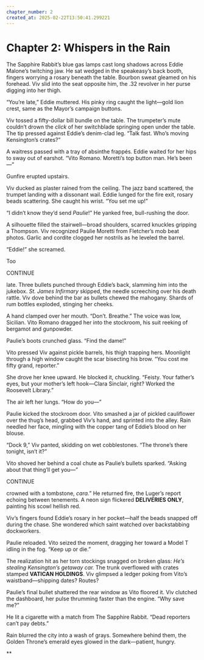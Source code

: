```yaml
---
chapter_number: 2
created_at: 2025-02-22T13:50:41.299221
---
```

# Chapter 2: Whispers in the Rain  

The Sapphire Rabbit’s blue gas lamps cast long shadows across Eddie Malone’s twitching jaw. He sat wedged in the speakeasy’s back booth, fingers worrying a rosary beneath the table. Bourbon sweat gleamed on his forehead. Viv slid into the seat opposite him, the .32 revolver in her purse digging into her thigh.  

“You’re late,” Eddie muttered. His pinky ring caught the light—gold lion crest, same as the Mayor’s campaign buttons.  

Viv tossed a fifty-dollar bill bundle on the table. The trumpeter’s mute couldn’t drown the *click* of her switchblade springing open under the table. The tip pressed against Eddie’s denim-clad leg. “Talk fast. Who’s moving Kensington’s crates?”  

A waitress passed with a tray of absinthe frappés. Eddie waited for her hips to sway out of earshot. “Vito Romano. Moretti’s top button man. He’s been—”  

Gunfire erupted upstairs.  

Viv ducked as plaster rained from the ceiling. The jazz band scattered, the trumpet landing with a dissonant wail. Eddie lunged for the fire exit, rosary beads scattering. She caught his wrist. “You set me up!”  

“I didn’t know they’d send *Paulie*!” He yanked free, bull-rushing the door.  

A silhouette filled the stairwell—broad shoulders, scarred knuckles gripping a Thompson. Viv recognized Paulie Moretti from Fletcher’s mob beat photos. Garlic and cordite clogged her nostrils as he leveled the barrel.  

“Eddie!” she screamed.  

Too  

CONTINUE  

late. Three bullets punched through Eddie’s back, slamming him into the jukebox. *St. James Infirmary* skipped, the needle screeching over his death rattle. Viv dove behind the bar as bullets chewed the mahogany. Shards of rum bottles exploded, stinging her cheeks.  

A hand clamped over her mouth. “Don’t. Breathe.” The voice was low, Sicilian. Vito Romano dragged her into the stockroom, his suit reeking of bergamot and gunpowder.  

Paulie’s boots crunched glass. “Find the dame!”  

Vito pressed Viv against pickle barrels, his thigh trapping hers. Moonlight through a high window caught the scar bisecting his brow. “You cost me fifty grand, reporter.”  

She drove her knee upward. He blocked it, chuckling. “Feisty. Your father’s eyes, but your mother’s left hook—Clara Sinclair, right? Worked the Roosevelt Library.”  

The air left her lungs. “How do you—”  

Paulie kicked the stockroom door. Vito smashed a jar of pickled cauliflower over the thug’s head, grabbed Viv’s hand, and sprinted into the alley. Rain needled her face, mingling with the copper tang of Eddie’s blood on her blouse.  

“Dock 9,” Viv panted, skidding on wet cobblestones. “The throne’s there tonight, isn’t it?”  

Vito shoved her behind a coal chute as Paulie’s bullets sparked. “Asking about that thing’ll get you—”  

CONTINUE  

crowned with a tombstone, *cara.*” He returned fire, the Luger’s report echoing between tenements. A neon sign flickered **DELIVERIES ONLY**, painting his scowl hellish red.  

Viv’s fingers found Eddie’s rosary in her pocket—half the beads snapped off during the chase. She wondered which saint watched over backstabbing dockworkers.  

Paulie reloaded. Vito seized the moment, dragging her toward a Model T idling in the fog. “Keep up or die.”  

The realization hit as her torn stockings snagged on broken glass: *He’s stealing Kensington’s getaway car.* The trunk overflowed with crates stamped **VATICAN HOLDINGS**. Viv glimpsed a ledger poking from Vito’s waistband—shipping dates? Routes?  

Paulie’s final bullet shattered the rear window as Vito floored it. Viv clutched the dashboard, her pulse thrumming faster than the engine. “Why save me?”  

He lit a cigarette with a match from The Sapphire Rabbit. “Dead reporters can’t pay debts.”  

Rain blurred the city into a wash of grays. Somewhere behind them, the Golden Throne’s emerald eyes glowed in the dark—patient, hungry.  

**